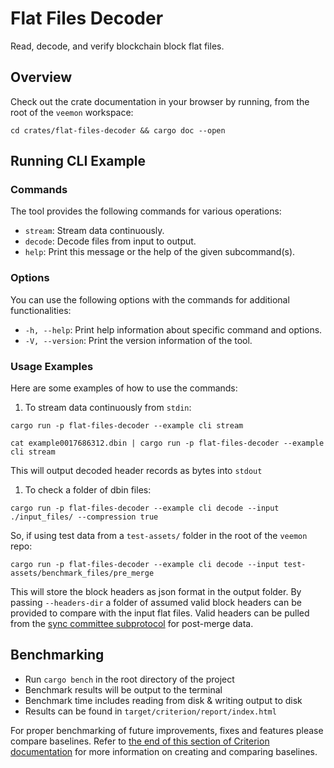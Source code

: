 # Flat Files Decoder

Read, decode, and verify blockchain block flat files.

## Overview

Check out the crate documentation in your browser by running, from
the root of the `veemon` workspace:

```terminal
cd crates/flat-files-decoder && cargo doc --open
```

## Running CLI Example

### Commands

The tool provides the following commands for various operations:

- `stream`: Stream data continuously.
- `decode`: Decode files from input to output.
- `help`: Print this message or the help of the given subcommand(s).

### Options

You can use the following options with the commands for additional functionalities:

- `-h, --help`: Print help information about specific command and options.
- `-V, --version`: Print the version information of the tool.

### Usage Examples

Here are some examples of how to use the commands:

1. To stream data continuously from `stdin`:

```terminal
cargo run -p flat-files-decoder --example cli stream
```

```terminal
cat example0017686312.dbin | cargo run -p flat-files-decoder --example cli stream
```

This will output decoded header records as bytes into `stdout`

1. To check a folder of dbin files:

```terminal
cargo run -p flat-files-decoder --example cli decode --input ./input_files/ --compression true
```

So, if using test data from a `test-assets/` folder in the root of the `veemon` repo:

```terminal
cargo run -p flat-files-decoder --example cli decode --input test-assets/benchmark_files/pre_merge
```

This will store the block headers as json format in the output folder. 
By passing `--headers-dir` a folder of assumed valid block headers can be provided to compare
with the input flat files. Valid headers can be pulled from the [sync committee subprotocol](https://github.com/ethereum/annotated-spec/blob/master/altair/sync-protocol.md) for post-merge data.

## Benchmarking

- Run `cargo bench` in the root directory of the project
- Benchmark results will be output to the terminal
- Benchmark time includes reading from disk & writing output to disk
- Results can be found in `target/criterion/report/index.html`

For proper benchmarking of future improvements, fixes and features please compare baselines.
Refer to [the end of this section of Criterion documentation](https://bheisler.github.io/criterion.rs/book/user_guide/command_line_options.html) for more information on creating and comparing baselines.
